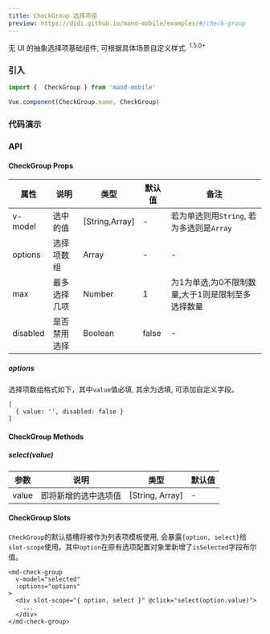 ```yaml
---
title: CheckGroup 选择项组
preview: https://didi.github.io/mand-mobile/examples/#/check-group
---
```


无 UI 的抽象选择项基础组件, 可根据具体场景自定义样式. <sup class="version-after">1.5.0+</sup>

### 引入

```javascript
import {  CheckGroup } from 'mand-mobile'

Vue.component(CheckGroup.name, CheckGroup)
```

### 代码演示
<!-- DEMO -->

### API

#### CheckGroup Props
|属性 | 说明 | 类型 | 默认值 | 备注 |
|----|-----|------|------|------|
|v-model|选中的值|[String,Array]|-|若为单选则用`String`, 若为多选则是`Array`|
|options|选择项数组|Array|-|-|
|max|最多选择几项|Number|1|为1为单选,为0不限制数量,大于1则是限制至多选择数量|
|disabled|是否禁用选择|Boolean|false|-|

##### options
选择项数组格式如下，其中`value`值必填, 其余为选填, 可添加自定义字段。
```
[
  { value: '', disabled: false }
]
```

#### CheckGroup Methods

##### select(value)

|参数 | 说明 | 类型 | 默认值 |
|----|-----|------|------|
|value|即将新增的选中选项值|[String, Array]|-|

#### CheckGroup Slots
`CheckGroup`的默认插槽将被作为列表项模板使用, 会暴露`{option, select}`给`slot-scope`使用。其中`option`在原有选项配置对象里新增了`isSelected`字段布尔值。

```
<md-check-group
  v-model="selected"
  :options="options"
>
  <div slot-scope="{ option, select }" @click="select(option.value)">
    ...
  </div>
</md-check-group>
```
